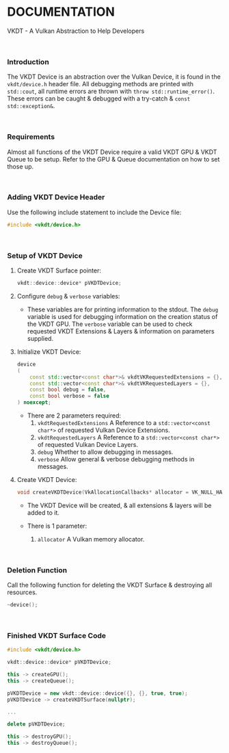 # DOCUMENTATION

VKDT - A Vulkan Abstraction to Help Developers

<br>

### Introduction

The VKDT Device is an abstraction over the Vulkan Device, it is found in the `vkdt/device.h` header file.
All debugging methods are printed with `std::cout`, all runtime errors are thrown with `throw std::runtime_error()`. These errors can be caught & debugged with a try-catch & `const std::exception&`.

<br>

### Requirements

Almost all functions of the VKDT Device require a valid VKDT GPU & VKDT Queue to be setup. Refer to the GPU & Queue documentation on how to set those up.

<br>

### Adding VKDT Device Header

Use the following include statement to include the Device file:
```cpp
#include <vkdt/device.h>
```

<br>

### Setup of VKDT Device

1. Create VKDT Surface pointer:
	```cpp
	vkdt::device::device* pVKDTDevice;
	```

2. Configure `debug` & `verbose` variables:
	- These variables are for printing information to the stdout. The `debug` variable is used for debugging information on the creation status of the VKDT GPU. The `verbose` variable can be used to check requested VKDT Extensions & Layers & information on parameters supplied.

3. Initialize VKDT Device:
	```cpp
	device
	(
		const std::vector<const char*>& vkdtVKRequestedExtensions = {},
		const std::vector<const char*>& vkdtVKRequestedLayers = {},
		const bool debug = false,
		const bool verbose = false
	) noexcept;
	```

	- There are 2 parameters required:
		1. `vkdtRequestedExtensions` A Reference to a `std::vector<const char*>` of requested Vulkan Device Extensions.
		2. `vkdtRequestedLayers` A Reference to a `std::vector<const char*>` of requested Vulkan Device Layers.
		3. `debug` Whether to allow debugging in messages.
		4. `verbose` Allow general & verbose debugging methods in messages.

4. Create VKDT Device:
	```cpp
	void createVKDTDevice(VkAllocationCallbacks* allocator = VK_NULL_HANDLE);
	```

	- The VKDT Device will be created, & all extensions & layers will be added to it.

	- There is 1 parameter:
		1. `allocator` A Vulkan memory allocator.

<br>

### Deletion Function

Call the following function for deleting the VKDT Surface & destroying all resources.

```cpp
~device();
```

<br>

### Finished VKDT Surface Code

```cpp
#include <vkdt/device.h>

vkdt::device::device* pVKDTDevice;

this -> createGPU();
this -> createQueue();

pVKDTDevice = new vkdt::device::device({}, {}, true, true);
pVKDTDevice -> createVKDTSurface(nullptr);

...

delete pVKDTDevice;

this -> destroyGPU();
this -> destroyQueue();
```